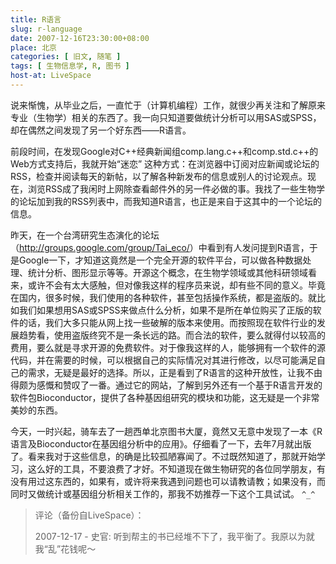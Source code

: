 ```yaml
---
title: R语言
slug: r-language
date: 2007-12-16T23:30:00+08:00
place: 北京
categories: [ 旧文, 随笔 ]
tags: [ 生物信息学, R, 图书 ]
host-at: LiveSpace
---
```

说来惭愧，从毕业之后，一直忙于（计算机编程）工作，就很少再关注和了解原来专业（生物学）相关的东西了。我一向只知道要做统计分析可以用SAS或SPSS，却在偶然之间发现了另一个好东西——R语言。

前段时间，在发现Google对C++经典新闻组comp.lang.c++和comp.std.c++的Web方式支持后，我就开始“迷恋” 这种方式：在浏览器中订阅对应新闻或论坛的RSS，检查并阅读每天的新帖，以了解各种新发布的信息或别人的讨论观点。现在，浏览RSS成了我闲时上网除查看邮件外的另一件必做的事。我找了一些生物学的论坛加到我的RSS列表中，而我知道R语言，也正是来自于这其中的一个论坛的信息。

昨天，在一个台湾研究生态演化的论坛（<http://groups.google.com/group/Tai_eco/>）中看到有人发问提到R语言，于是Google一下，才知道这竟然是一个完全开源的软件平台，可以做各种数据处理、统计分析、图形显示等等。开源这个概念，在生物学领域或其他科研领域看来，或许不会有太大感触，但对像我这样的程序员来说，却有些不同的意义。毕竟在国内，很多时候，我们使用的各种软件，甚至包括操作系统，都是盗版的。就比如我们如果想用SAS或SPSS来做点什么分析，如果不是所在单位购买了正版的软件的话，我们大多只能从网上找一些破解的版本来使用。而按照现在软件行业的发展趋势看，使用盗版终究不是一条长远的路。而合法的软件，要么就得付以较高的费用，要么就是寻求开源的免费软件。对于像我这样的人，能够拥有一个软件的源代码，并在需要的时候，可以根据自己的实际情况对其进行修改，以尽可能满足自己的需求，无疑是最好的选择。所以，正是看到了R语言的这种开放性，让我不由得颇为感慨和赞叹了一番。通过它的网站，了解到另外还有一个基于R语言开发的软件包Bioconductor，提供了各种基因组研究的模块和功能，这无疑是一个非常美妙的东西。

今天，一时兴起，骑车去了一趟西单北京图书大厦，竟然又无意中发现了一本《R语言及Bioconductor在基因组分析中的应用》。仔细看了一下，去年7月就出版了。看来我对于这些信息，的确是比较孤陋寡闻了。不过既然知道了，那就开始学习，这么好的工具，不要浪费了才好。不知道现在做生物研究的各位同学朋友，有没有用过这东西的，如果有，或许将来我遇到问题也可以请教请教；如果没有，而同时又做统计或基因组分析相关工作的，那我不妨推荐一下这个工具试试。 `^_^`

> 评论（备份自LiveSpace）：
>
> 2007-12-17 - 史官: 听到帮主的书已经堆不下了，我平衡了。我原以为就我“乱”花钱呢～
